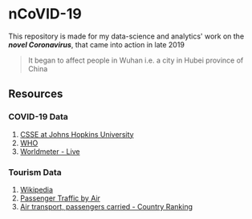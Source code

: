 # nCoVID-19
This repository is made for my data-science and analytics' work on the **_novel Coronavirus_**, that came into action in late 2019

> It began to affect people in Wuhan i.e. a city in Hubei province of China



## Resources

### COVID-19 Data
1. [CSSE at Johns Hopkins University](https://github.com/CSSEGISandData/COVID-19/)
2. [WHO](https://www.who.int/emergencies/diseases/novel-coronavirus-2019/situation-reports/)
3. [Worldmeter - Live](https://www.worldometers.info/coronavirus/)

### Tourism Data
1. [Wikipedia](https://en.wikipedia.org/wiki/List_of_countries_by_airline_passengers)
2. [Passenger Traffic by Air](http://world.bymap.org/AirTrafficPassengers.html)
3. [Air transport, passengers carried - Country Ranking](https://www.indexmundi.com/facts/indicators/IS.AIR.PSGR/rankings)
